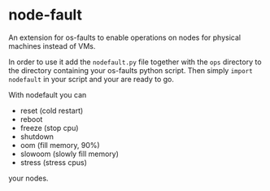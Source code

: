 # node-fault

An extension for os-faults to enable operations on nodes for physical machines instead of VMs.

In order to use it add the `nodefault.py` file together with the `ops` directory to the directory containing your os-faults python script.
Then simply `import nodefault` in your script and your are ready to go.

With nodefault you can

* reset (cold restart)
* reboot
* freeze (stop cpu)
* shutdown
* oom (fill memory, 90%)
* slowoom (slowly fill memory)
* stress (stress cpus)

your nodes.
